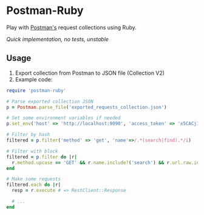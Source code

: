 # Postman-Ruby

Play with [Postman's](https://www.getpostman.com/) request collections using Ruby.

*Quick implementation, no tests, unstable*

## Usage

1. Export collection from Postman to JSON file (Collection V2)
2. Example code:

```ruby
require 'postman-ruby'

# Parse exported collection JSON
p = Postman.parse_file('exported_requests_collection.json')

# Set some environment variables if needed
p.set_env('host' => 'http://localhost:9090', 'access_token' => 'x5CACj1cmrRLtt7EgIBxblYrfcrJVbQL820QJ1kNY')

# Filter by hash
filtered = p.filter('method' => 'get', 'name'=>/.*(search|find).*/i)

# Filter with block
filtered = p.filter do |r|
  r.method.upcase == 'GET' && r.name.include?('search') && r.url.raw.include?('foobar')
end

# Make some requests
filtered.each do |r|
  resp = r.execute # => RestClient::Response

  # ...
end

```

